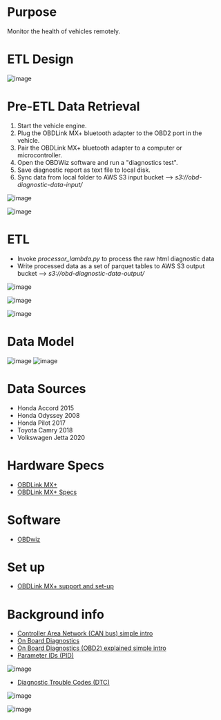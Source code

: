 # Purpose
Monitor the health of vehicles remotely. 
 
# ETL Design 
![image](https://user-images.githubusercontent.com/76083769/150627514-a00b7339-031f-49c5-88ae-15577e40fd32.png)

# Pre-ETL Data Retrieval
1. Start the vehicle engine.
2. Plug the OBDLink MX+ bluetooth adapter to the OBD2 port in the vehicle.
3. Pair the OBDLink MX+ bluetooth adapter to a computer or microcontroller.
4. Open the OBDWiz software and run a "diagnostics test".
5. Save diagnostic report as text file to local disk. 
6. Sync data from local folder to AWS S3 input bucket --> _s3://obd-diagnostic-data-input/_

![image](https://user-images.githubusercontent.com/76083769/155813294-114cc19c-e392-48bc-ac44-c3abc8123374.png)

![image](https://user-images.githubusercontent.com/76083769/155813379-bd3f3beb-c3d2-4e5f-9f2b-73aafa1369c3.png)

# ETL
- Invoke _processor_lambda.py_ to process the raw html diagnostic data
- Write processed data as a set of parquet tables to AWS S3 output bucket --> _s3://obd-diagnostic-data-output/_

![image](https://user-images.githubusercontent.com/76083769/155813461-8f31dfe8-7ac7-436b-89a0-60868a582975.png)

![image](https://user-images.githubusercontent.com/76083769/155813521-50a63dd2-930a-41e9-8266-e36f6775a9df.png)

![image](https://user-images.githubusercontent.com/76083769/155813589-7003d716-c3fc-491b-b0b5-9eca20458cd3.png)

# Data Model
![image](https://user-images.githubusercontent.com/76083769/155823228-68e36451-79ca-408a-ab94-c1ee74fc946d.png)
![image](https://user-images.githubusercontent.com/76083769/155823160-b4abb5b3-7f06-4274-8024-862fee279551.png)


# Data Sources 
 - Honda Accord 2015
 - Honda Odyssey 2008
 - Honda Pilot 2017
 - Toyota Camry 2018
 - Volkswagen Jetta 2020
 
 # Hardware Specs 
 - [OBDLink MX+](https://www.obdlink.com/products/obdlink-mxp/)
 - [OBDLink MX+ Specs](https://www.obdlink.com/wp-content/uploads/2019/01/app_support.pdf)

# Software
 - [OBDwiz](https://www.obdlink.com/software/)

# Set up
- [OBDLink MX+ support and set-up](https://www.obdlink.com/support/mxp/#win-mxp)

# Background info
- [Controller Area Network (CAN bus) simple intro](https://www.csselectronics.com/pages/can-bus-simple-intro-tutorial)
- [On Board Diagnostics](https://en.wikipedia.org/wiki/On-board_diagnostics)
- [On Board Diagnostics (OBD2) explained simple intro](https://www.csselectronics.com/pages/obd2-explained-simple-intro)
- [Parameter IDs (PID)](https://en.wikipedia.org/wiki/OBD-II_PIDs)

![image](https://user-images.githubusercontent.com/76083769/149011965-7d9670ee-1549-4838-8745-8b0c0b6768de.png)

- [Diagnostic Trouble Codes (DTC)](https://www.dmv.de.gov/VehicleServices/inspections/pdfs/dtc_list.pdf)

![image](https://user-images.githubusercontent.com/76083769/148725136-97df9337-a5a8-4445-9896-a6a814261287.png)

![image](https://user-images.githubusercontent.com/76083769/149032586-7ebc24ec-5ea5-4d52-b9a6-f0d393a6c68f.png)

